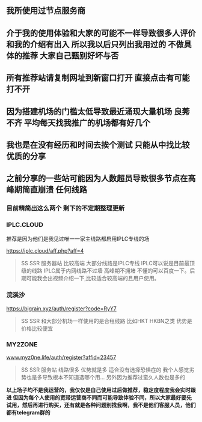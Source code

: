 ## 我所使用过节点服务商 
## 介于我的使用体验和大家的可能不一样导致很多人评价和我的介绍有出入 所以我以后只列出我用过的 不做具体的推荐 大家自己甄别好坏与否
## 所有推荐站请复制网址到新窗口打开 直接点击有可能打不开

## 因为搭建机场的门槛太低导致最近涌现大量机场 良莠不齐 平均每天找我推广的机场都有好几个 
## 我也是在没有经历和时间去挨个测试 只能从中找比较优质的分享
## 之前分享的一些站可能因为人数超员导致很多节点在高峰期简直崩溃 任何线路

### 目前精简出这么两个 剩下的不定期整理更新

### IPLC.CLOUD 

推荐是因为他们是我见过唯一一家主线路都启用IPLC专线的场

https://iplc.cloud/aff.php?aff=4

>SS SSR 服务器站 比较高端 大部分线路是IPLC专线 IPLC可以说是目前最顶级的线路 IPLC属于内网线路不过墙 高峰期不拥堵 不懂的可以百度一下。后期可能我会出视频介绍一下,比较适合较高端的且用户使用。

### 浣溪沙

https://bigrain.xyz/auth/register?code=RyY7

>SS SSR 和大部分机场一样使用的是合租线路 比如HKT HKBN之类 优势是价格比较便宜

### MY2ZONE  

www.myz0ne.life/auth/register?affid=23457

>SS SSR 服务站 线路很多 优势就是多 适合没有选择恐惧症的 我个人感觉劣势也是多导致根本不知道选哪个用... 另外因为推荐过蛮久人数也是多的

**以上场子均不是我运营的，我仅仅是自己使用过后做推荐，稳定度程度我会实时跟进 但因为每个人使用的宽带运营商不同而可能导致体验不同，所以大家最好要先试用，然后再进行购买，还有就是各种问题别找我啊，我不是他们客服人员，他们都有telegram群的**
